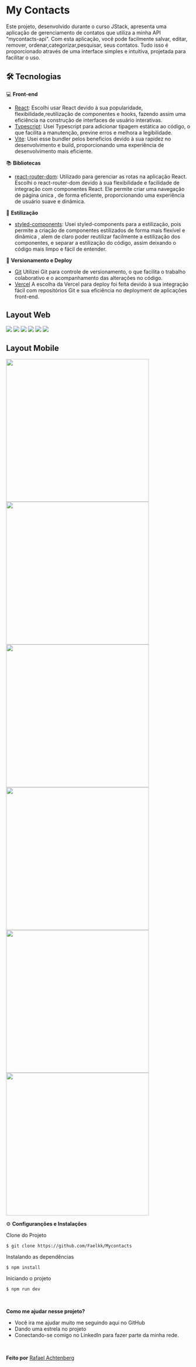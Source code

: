 # My Contacts

Este projeto, desenvolvido durante o curso JStack, apresenta uma aplicação de gerenciamento de contatos que utiliza a minha API "mycontacts-api". Com esta aplicação, você pode facilmente salvar, editar, remover, ordenar,categorizar,pesquisar, seus contatos. Tudo isso é proporcionado através de uma interface simples e intuitiva, projetada para facilitar o uso.

## 🛠️ Tecnologias

💻 **Front-end**

- [React](https://react.dev/): Escolhi usar React devido à sua popularidade, flexibilidade,reutilização de componentes e hooks, fazendo assim uma eficiência na construção de interfaces de usuário interativas.
- [Typescript](https://www.typescriptlang.org): Usei Typescript para adicionar tipagem estática ao código, o que facilita a manutenção, previne erros e melhora a legibilidade.
- [Vite](https://vitejs.dev/): Usei esse bundler pelos beneficios devido à sua rapidez no desenvolvimento e build, proporcionando uma experiência de desenvolvimento mais eficiente.

📚 **Bibliotecas**

- [react-router-dom](https://reactrouter.com/en/main): Utilizado para gerenciar as rotas na aplicação React. Escolhi o react-router-dom devido à sua flexibilidade e facilidade de integração com componentes React. Ele permite criar uma navegação de página única , de forma eficiente, proporcionando uma experiência de usuário suave e dinâmica.

🎨 **Estilização**

- [styled-components](https://styled-components.com/): Usei styled-components para a estilização, pois permite a criação de componentes estilizados de forma mais flexível e dinâmica , alem de claro poder reutilizar facilmente a estilização dos componentes, e separar a estilização do código, assim deixando o código mais limpo e fácil de entender.

🔋 **Versionamento e Deploy**

- [Git](https://git-scm.com) Utilizei Git para controle de versionamento, o que facilita o trabalho colaborativo e o acompanhamento das alterações no código.
- [Vercel](https://vercel.com/) A escolha da Vercel para deploy foi feita devido à sua integração fácil com repositórios Git e sua eficiência no deployment de aplicações front-end.

## Layout Web

<img src="public/home.png">
<img src="public/no contact.png">
<img src="public/edit contact.png">
<img src="public/new contact.png">
<img src="public/delete contact modal.png">
<img src="public/search no contact.png">

## Layout Mobile

<img style="width:390px;" src="public/home responsivo.png"> 
<img style="width:390px;" src="public/no contact responsivo.png">
<img style="width:390px;" src="public/edit contact responsivo.png">
<img style="width:390px;" src="public/new contact responsivo.png">
<img style="width:390px;" src="public/delete modal responsivo.png ">
<img style="width:390px;" src="public/search no contact responsivo.png">

<br>

⚙️ **Configuranções e Instalações**

Clone do Projeto

    $ git clone https://github.com/Faelkk/Mycontacts

Instalando as dependências

    $ npm install

Iniciando o projeto

    $ npm run dev

<br>

**Como me ajudar nesse projeto?**

- Você ira me ajudar muito me seguindo aqui no GitHub
- Dando uma estrela no projeto
- Conectando-se comigo no LinkedIn para fazer parte da minha rede.

<br>

**Feito por**
[Rafael Achtenberg](linkedin.com/in/rafael-achtenberg-7a4b12284/)
